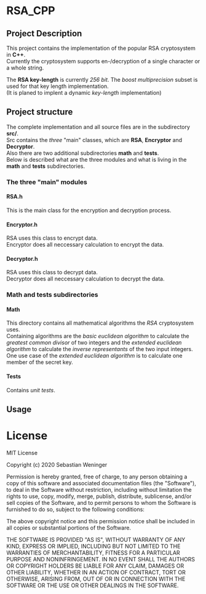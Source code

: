# RSA_CPP

## Project Description
This project contains the implementation of the popular RSA cryptosystem in **C++**.  
Currently the cryptosystem supports en-/decryption of a single character or a whole string.  
  
The **RSA key-length** is currently *256 bit*. The *boost multiprecision* subset is used for that key length implementation.  
(It is planed to implent a dynamic *key-length* implementation)

## Project structure
The complete implementation and all source files are in the subdirectory **src/**.  
Src contains the *three* "main" classes, which are **RSA**, **Encryptor** and **Decryptor**.  
Also there are two additional subdirectories **math** and **tests**.  
Below is described what are the three modules and what is living in the **math** and **tests** subdirectories.

### The three "main" modules
#### RSA.h
This is the main class for the encryption and decryption process.
#### Encryptor.h
RSA uses this class to encrypt data.   
Encryptor does all neccessary calculation to encrypt the data.
#### Decryptor.h
RSA uses this class to decrypt data.  
Decryptor does all neccessary calculation to decrypt the data.  

### Math and tests subdirectories
#### Math
This directory contains all mathematical algorithms the *RSA* cryptosystem uses.  
Containing algorithms are the *basic euclidean algorithm* to calculate the *greatest common divisor* of two integers and the *extended euclidean algorithm* to calculate the *inverse representants* of the two input integers. One use case of the *extended euclidean algorithm* is to calculate one member of the secret key.
#### Tests
Contains *unit tests*.

## Usage

# License
MIT License

Copyright (c) 2020 Sebastian Weninger

Permission is hereby granted, free of charge, to any person obtaining a copy
of this software and associated documentation files (the "Software"), to deal
in the Software without restriction, including without limitation the rights
to use, copy, modify, merge, publish, distribute, sublicense, and/or sell
copies of the Software, and to permit persons to whom the Software is
furnished to do so, subject to the following conditions:

The above copyright notice and this permission notice shall be included in all
copies or substantial portions of the Software.

THE SOFTWARE IS PROVIDED "AS IS", WITHOUT WARRANTY OF ANY KIND, EXPRESS OR
IMPLIED, INCLUDING BUT NOT LIMITED TO THE WARRANTIES OF MERCHANTABILITY,
FITNESS FOR A PARTICULAR PURPOSE AND NONINFRINGEMENT. IN NO EVENT SHALL THE
AUTHORS OR COPYRIGHT HOLDERS BE LIABLE FOR ANY CLAIM, DAMAGES OR OTHER
LIABILITY, WHETHER IN AN ACTION OF CONTRACT, TORT OR OTHERWISE, ARISING FROM,
OUT OF OR IN CONNECTION WITH THE SOFTWARE OR THE USE OR OTHER DEALINGS IN THE
SOFTWARE.
